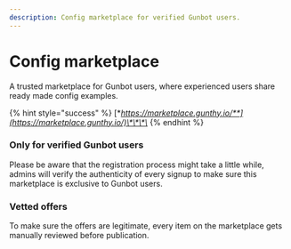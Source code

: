 ```yaml
---
description: Config marketplace for verified Gunbot users.
---
```


# Config marketplace

A trusted marketplace for Gunbot users, where experienced users share ready made config examples.

{% hint style="success" %}
[**https://marketplace.gunthy.io/**](https://marketplace.gunthy.io/)\*\*\*\*
{% endhint %}

### 

### Only for verified Gunbot users

Please be aware that the registration process might take a little while, admins will verify the authenticity of every signup to make sure this marketplace is exclusive to Gunbot users.



### Vetted offers

To make sure the offers are legitimate, every item on the marketplace gets manually reviewed before publication. 

